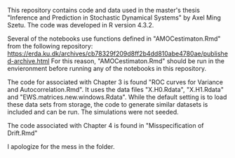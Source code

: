 This repository contains code and data used in the master's thesis "Inference and Prediction in Stochastic Dynamical Systems" by Axel Ming Szetu.
The code was developed in R version 4.3.2.

Several of the notebooks use functions defined in "AMOCestimaton.Rmd" from the following repository:
https://erda.ku.dk/archives/cb78329f209d8ff2b4dd810abe4780ae/published-archive.html
For this reason, "AMOCestimaton.Rmd" should be run in the envieronment before running any of the notebooks in this repository.

The code for associated with Chapter 3 is found "ROC curves for Variance and Autocorrelation.Rmd".
It uses the data files "X.H0.Rdata", "X.H1.Rdata" and "EWS.matrices.new.windows.Rdata".
While the default setting is to load these data sets from storage, the code to generate similar datasets is included and can be run.
The simulations were not seeded.

The code associated with Chapter 4 is found in "Misspecification of Drift.Rmd"

I apologize for the mess in the folder.
